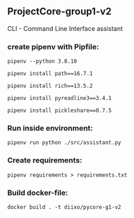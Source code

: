 ## ProjectCore-group1-v2
CLI - Command Line Interface assistant

### create pipenv with Pipfile:
```
pipenv --python 3.8.10
```
```
pipenv install path==16.7.1
```
```
pipenv install rich==13.5.2
```
```
pipenv install pyreadline3==3.4.1
```
```
pipenv install pickleshare==0.7.5
```

### Run inside environment:
```
pipenv run python ./src/assistant.py
```

### Create requirements:
```
pipenv requirements > requirements.txt
```

### Build docker-file:
```
docker build . -t diixo/pycore-g1-v2
```
